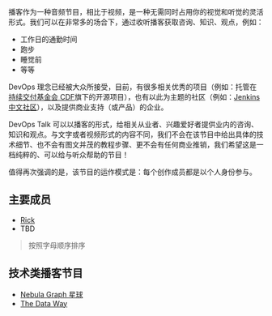 播客作为一种音频节目，相比于视频，是一种无需同时占用你的视觉和听觉的灵活形式。我们可以在非常多的场合下，通过收听播客获取咨询、知识、观点，例如：

* 工作日的通勤时间
* 跑步
* 睡觉前
* 等等

DevOps 理念已经被大众所接受，目前，有很多相关优秀的项目（例如：托管在[持续交付基金会 CDF](https://github.com/cdfoundation/)旗下的开源项目），也有以此为主题的社区（例如：[Jenkins 中文社区](https://github.com/jenkins-zh/jenkins-zh)），以及提供商业支持（或产品）的企业。

DevOps Talk 可以以播客的形式，给相关从业者、兴趣爱好者提供业内的咨询、知识和观点。与文字或者视频形式的内容不同，我们不会在该节目中给出具体的技术细节、也不会有图文并茂的教程步骤、更不会有任何商业推销，我们希望这是一档纯粹的、可以给与听众帮助的节目！

值得再次强调的是，该节目的运作模式是：每个创作成员都是以个人身份参与。

## 主要成员

* [Rick](https://github.com/linuxsuren)
* TBD

> 按照字母顺序排序

## 技术类播客节目

* [Nebula Graph 星球](https://www.ximalaya.com/album/54212026)
* [The Data Way](https://www.ximalaya.com/album/51321288)
